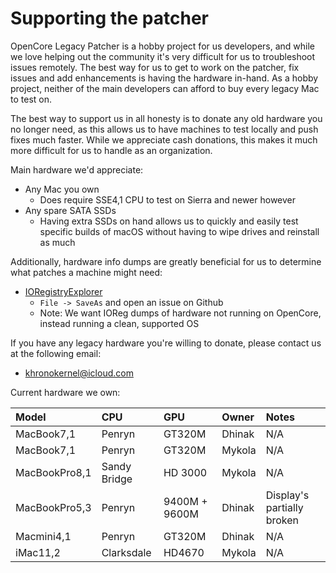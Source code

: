 # Supporting the patcher

OpenCore Legacy Patcher is a hobby project for us developers, and while we love helping out the community it's very difficult for us to troubleshoot issues remotely. The best way for us to get to work on the patcher, fix issues and add enhancements is having the hardware in-hand. As a hobby project, neither of the main developers can afford to buy every legacy Mac to test on.

The best way to support us in all honesty is to donate any old hardware you no longer need, as this allows us to have machines to test locally and push fixes much faster. While we appreciate cash donations, this makes it much more difficult for us to handle as an organization.

Main hardware we'd appreciate:

* Any Mac you own
  * Does require SSE4,1 CPU to test on Sierra and newer however
* Any spare SATA SSDs
  * Having extra SSDs on hand allows us to quickly and easily test specific builds of macOS without having to wipe drives and reinstall as much
  
Additionally, hardware info dumps are greatly beneficial for us to determine what patches a machine might need:

* [IORegistryExplorer](https://github.com/khronokernel/IORegistryClone/blob/master/ioreg-210.zip?raw=true)
  * `File -> SaveAs` and open an issue on Github
  * Note: We want IOReg dumps of hardware not running on OpenCore, instead running a clean, supported OS

If you have any legacy hardware you're willing to donate, please contact us at the following email:

* khronokernel@icloud.com

Current hardware we own:

| Model | CPU | GPU | Owner | Notes |
| :--- | :--- | :--- | :--- | :--- |
| MacBook7,1 | Penryn | GT320M | Dhinak | N/A |
| MacBook7,1 | Penryn | GT320M | Mykola | N/A |
| MacBookPro8,1 | Sandy Bridge | HD 3000 | Mykola | N/A |
| MacBookPro5,3 | Penryn | 9400M + 9600M | Dhinak | Display's partially broken |
| Macmini4,1 | Penryn | GT320M | Dhinak | N/A |
| iMac11,2 | Clarksdale | HD4670 | Mykola | N/A |
